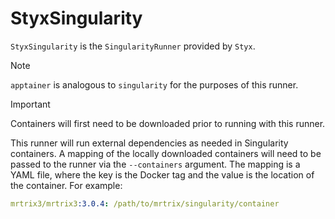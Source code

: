 # StyxSingularity

`StyxSingularity` is the `SingularityRunner` provided by `Styx`.

> [!NOTE]
> `apptainer` is analogous to `singularity` for the purposes of this runner.

> [!IMPORTANT]
> Containers will first need to be downloaded prior to running with this runner.

This runner will run external dependencies as needed in Singularity containers. A mapping
of the locally downloaded containers will need to be passed to the runner via the `--containers`
argument. The mapping is a YAML file, where the key is the Docker tag and the value is the
location of the container. For example:

```yaml
mrtrix3/mrtrix3:3.0.4: /path/to/mrtrix/singularity/container
```
